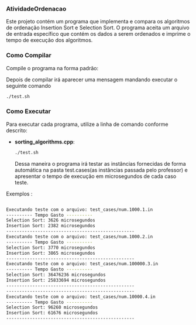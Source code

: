 ### AtividadeOrdenacao

Este projeto contém um programa que implementa e compara os algoritmos de ordenação Insertion Sort e Selection Sort. O programa aceita um arquivo de entrada específico que contém os dados a serem ordenados e imprime o tempo de execução dos algoritmos.

### Como Compilar

Compile o programa na forma padrão:


Depois de compilar irá aparecer uma mensagem mandando executar o seguinte comando
```sh
./test.sh
```


### Como Executar

Para executar cada programa, utilize a linha de comando conforme descrito:

- **sorting_algorithms.cpp**:
  ```sh
  ./test.sh
  ```
  Dessa maneira o programa irá testar as instâncias fornecidas de forma automática na pasta test.cases(as instâncias passada pelo professor) e apresentar o tempo de execução em microsegundos de cada caso teste.

Exemplos :

```sh

Executando teste com o arquivo: test_cases/num.1000.1.in
---------- Tempo Gasto ----------
Selection Sort: 3626 microsegundos
Insertion Sort: 2382 microsegundos
-------------------------------------------------
Executando teste com o arquivo: test_cases/num.1000.2.in
---------- Tempo Gasto ----------
Selection Sort: 3770 microsegundos
Insertion Sort: 3865 microsegundos
-------------------------------------------------
Executando teste com o arquivo: test_cases/num.100000.3.in
---------- Tempo Gasto ----------
Selection Sort: 36476236 microsegundos
Insertion Sort: 25833694 microsegundos
-------------------------------------------------
-------------------------------------------------
Executando teste com o arquivo: test_cases/num.10000.4.in
---------- Tempo Gasto ----------
Selection Sort: 96260 microsegundos
Insertion Sort: 61676 microsegundos
-------------------------------------------------
```



